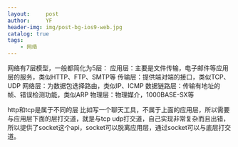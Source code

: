```yaml
---
layout:     post
author:     YF
header-img: img/post-bg-ios9-web.jpg
catalog: true
tags:
    - 网络
---
```

网络有7层模型，一般都简化为5层：
应用层：主要是文件传输，电子邮件等应用层的服务，类似HTTP、FTP、SMTP等
传输层：提供端对端的接口，类似TCP、UDP
网络层：为数据包选择路由，类似IP、ICMP
数据链路层：传输有地址的帧、错误检测功能，类似ARP
物理层：物理媒介，1000BASE-SX等

http和tcp是属于不同的层
比如写一个聊天工具，不属于上面的应用层，所以需要与应用层下面的层打交道，就是与tcp udp打交道，自己实现非常复杂而且出错，所以提供了socket这个api，socket可以脱离应用层，通过socket可以与底层打交道。
